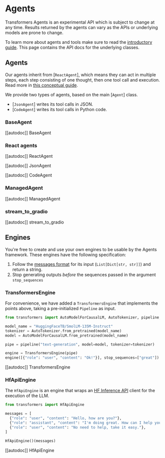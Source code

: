 <!--Copyright 2024 The HuggingFace Team. All rights reserved.

Licensed under the Apache License, Version 2.0 (the "License"); you may not use this file except in compliance with
the License. You may obtain a copy of the License at

http://www.apache.org/licenses/LICENSE-2.0

Unless required by applicable law or agreed to in writing, software distributed under the License is distributed on
an "AS IS" BASIS, WITHOUT WARRANTIES OR CONDITIONS OF ANY KIND, either express or implied. See the License for the
specific language governing permissions and limitations under the License.

⚠️ Note that this file is in Markdown but contain specific syntax for our doc-builder (similar to MDX) that may not be
rendered properly in your Markdown viewer.

-->
# Agents

<Tip warning={true}>

Transformers Agents is an experimental API which is subject to change at any time. Results returned by the agents
can vary as the APIs or underlying models are prone to change.

</Tip>

To learn more about agents and tools make sure to read the [introductory guide](../index). This page
contains the API docs for the underlying classes.

## Agents

Our agents inherit from [`ReactAgent`], which means they can act in multiple steps, each step consisting of one thought, then one tool call and execution. Read more in [this conceptual guide](../conceptual_guides/react).

We provide two types of agents, based on the main [`Agent`] class.
  - [`JsonAgent`] writes its tool calls in JSON.
  - [`CodeAgent`] writes its tool calls in Python code.

### BaseAgent

[[autodoc]] BaseAgent


### React agents

[[autodoc]] ReactAgent

[[autodoc]] JsonAgent

[[autodoc]] CodeAgent

### ManagedAgent

[[autodoc]] ManagedAgent

### stream_to_gradio

[[autodoc]] stream_to_gradio


## Engines

You're free to create and use your own engines to be usable by the Agents framework.
These engines have the following specification:
1. Follow the [messages format](../chat_templating.md) for its input (`List[Dict[str, str]]`) and return a string.
2. Stop generating outputs *before* the sequences passed in the argument `stop_sequences`

### TransformersEngine

For convenience, we have added a `TransformersEngine` that implements the points above, taking a pre-initialized `Pipeline` as input.

```python
from transformers import AutoModelForCausalLM, AutoTokenizer, pipeline, TransformersEngine

model_name = "HuggingFaceTB/SmolLM-135M-Instruct"
tokenizer = AutoTokenizer.from_pretrained(model_name)
model = AutoModelForCausalLM.from_pretrained(model_name)

pipe = pipeline("text-generation", model=model, tokenizer=tokenizer)

engine = TransformersEngine(pipe)
engine([{"role": "user", "content": "Ok!"}], stop_sequences=["great"])
```

[[autodoc]] TransformersEngine

### HfApiEngine

The `HfApiEngine` is an engine that wraps an [HF Inference API](https://huggingface.co/docs/api-inference/index) client for the execution of the LLM.

```python
from transformers import HfApiEngine

messages = [
  {"role": "user", "content": "Hello, how are you?"},
  {"role": "assistant", "content": "I'm doing great. How can I help you today?"},
  {"role": "user", "content": "No need to help, take it easy."},
]

HfApiEngine()(messages)
```

[[autodoc]] HfApiEngine
